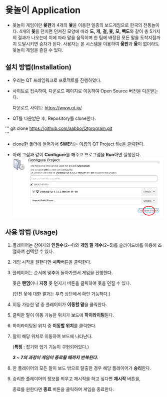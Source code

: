 # 윷놀이 Application  


- 윷놀이 게임이란 **윷판**과 4개의 **윷**을 이용한 일종의 보드게임으로 한국의 전통놀이다. 4개의 **윷**을 던지면 던져진 모양에 따라 **도, 개, 걸, 윷, 모, 빽도**와 같이 총 5가지의 결과가 나오는데 이에 따라 말을 움직이며 한 팀에 배정된 모든 말을 도착지점까지 도달시키면 승자가 된다. 사용자는 본 시스템을 이용하여 **윷판**과 **윷**이 없더라도 윷놀이 게임을 즐길 수 있다.   


## 설치 방법(Installation)    

- 우리는 QT 프레임워크로 프로젝트를 진행하였다.

- 사이트로 접속하여, 다운로드 페이지로 이동하여 Open Source 버전을 다운받는다.

  다운로드 사이트: <https://www.qt.io/>   
  

- QT를 다운받은 후, Repository를 clone한다.   

'''
git clone https://github.com/aabbo/Qtprogram.git  
''' 


- clone한 폴더에 들어가서 **SWE**라는 이름의 QT Project file을 클릭한다.

- 아래 그림과 같이 **Configure**를 해주고 프로그램을 **Run**하면 실행된다.  
![configure](./README/configure.png)  



## 사용 방법 (Usage)  


1. 플레이어는 참여자의 **인원수**(2~4)와 **게임 말 개수**(2~5)를 슬라이드바를 이용해 조절하여 선택할 수 있다.
  
2. 게임 시작을 원한다면 **시작**버튼을 클릭한다.
  
3. 플레이어는 순서에 맞추어  돌아가면서 게임을 진행한다.

   윷은 **랜덤**이나 **지정** 윷 던지기 버튼을 클릭하여 윷을 던질 수 있다.
   
   (던진 윷에 대한 결과는 우측 상단에서 확인 가능하다.)
  
4. 이동 가능한 말 중 플레이어가 **이동할 말**을 클릭한다.
  
5. 클릭한 말이 이동 가능한 위치가 보드에 **하이라이팅**된다.
  
6. 하이라이팅된 위치 중 **이동할 위치**를 클릭한다.
  
7. 말이 해당 위치로 이동하여 보드에 나타난다.
    
  
   (**특징** : 잡기와 업기 기능이 구현되어있다.)  
  
   ***3 ~ 7의 과정이 게임이 종료될 때까지 반복된다.***
  
8. 한 플레이어의 모든 말이 보드 밖으로 탈출한 경우 해당 플레이어가 **승리**한다.
  
9. 승리한 플레이어의 정보를 띄우고 재시작을 하고 싶다면 **재시작** 버튼을,

   종료를 원한다면 **종료** 버튼을 클릭하여 게임을 종료한다.
